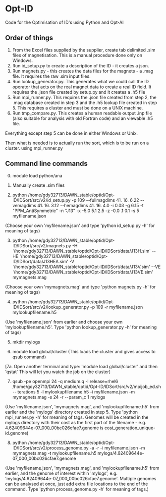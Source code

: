 # Opt-ID
Code for the Optimisation of ID's using Python and Opt-AI

## Order of things
  1. From the Excel files supplied by the supplier, create tab delimited .sim files of magnetisation. This is a manual procedure done only on Windows.
  2. Run id_setup.py to create a description of the ID - it creates a json.
  3. Run magnets.py - this creates the data files for the magnets - a .mag file. It requires the raw .sim input files.
  4. Run lookup_generator.py. This generates what we could call the ID operator that acts on the real magnet data to create a real ID field. It requires the .json file created by setup.py and it creates a .h5 file
  5. Run mpi_runner.py. This requires the .json file created from step 2, the .mag database created in step 3 and the .h5 lookup file created in step 5. This requires a cluster and must be done on a UNIX machine.
  6. Run tmp_compare.py. This creates a human readable output .inp file (also suitable for analysis with old Fortran code) and an viewable .h5 file.

Everything except step 5 can be done in either Windows or Unix.

Then what is needed is to actually run the sort, which is to be run on a cluster. using mpi_runner.py 

## Command line commands
  0. module load python/ana

  1. Manually create .sim files
  
  2. python /home/gdy32713/DAWN_stable/optid/Opt-ID/IDSort/src/v2/id_setup.py -p 109 --fullmagdims 41. 16. 6.22 --vemagdims 41. 16. 3.12 --hemagdims 41. 16. 4.0 -i 0.03 -g 6.15 -t "PPM_AntiSymmetric" -n "J13" -x -5.0  5.1  2.5 -z -0.0 .1 0.1 -s 5 myfilename.json

  (Choose your own 'myfilename.json' and type 'python id_setup.py -h' for meaning of tags)
  
  3. python /home/gdy32713/DAWN_stable/optid/Opt-ID/IDSort/src/v2/magnets.py -H '/home/gdy32713/DAWN_stable/optid/Opt-ID/IDSort/data/J13H.sim' --HE '/home/gdy32713/DAWN_stable/optid/Opt-ID/IDSort/data/J13HEA.sim' -V '/home/gdy32713/DAWN_stable/optid/Opt-ID/IDSort/data/J13V.sim' --VE '/home/gdy32713/DAWN_stable/optid/Opt-ID/IDSort/data/J13VE.sim' mymagnets.mag

  (Choose your own 'mymagnets.mag' and type 'python magnets.py -h' for meaning of tags)
  
  4. python /home/gdy32713/DAWN_stable/optid/Opt-ID/IDSort/src/v2/lookup_generator.py -p 109 -r myfilename.json mylookupfilename.h5

  (Use 'myfilename.json' from earlier and choose your own 'mylookupfilename.h5'. Type 'python lookup_generator.py -h' for meaning of tags)
  
  5. mkdir mylogs
  
  6. module load global/cluster
  (This loads the cluster and gives access to qsub command)
  
  [7a. Open another terminal and type: 'module load global/cluster' and then 'qstat' This will let you watch the job on the cluster]
  
  7. qsub -pe openmpi 24 -q medium.q -l release=rhel6 /home/gdy32713/DAWN_stable/optid/Opt-ID/IDSort/src/v2/mpijob_ed.sh --iterations 5 -l mylookupfilename.h5 -i myfilename.json -m mymagnets.mag -s 24 -r --param_c 1 mylogs

  (Use 'myfilename.json', 'mymagnets.mag', and 'mylookupfilename.h5' from earlier and the 'mylogs' directory created in step 5.   Type 'python mpi_runner.py -h' for meaning of tags. Genomes will be created in the mylogs directory with their cost as the first part of the filename - e.g. 4.62409644e-07_000_00bc026cfae7.genome is cost_generation_unique-id.genome)
  
  8. python /home/gdy32713/DAWN_stable/optid/Opt-ID/IDSort/src/v2/process_genome.py -a -r -i myfilename.json -m mymagnets.mag -t mylookupfilename.h5 mylogs/4.62409644e-07_000_00bc026cfae7.genome

  (Use 'myfilename.json', 'mymagnets.mag', and 'mylookupfilename.h5' from earlier, and the genome of interest within 'mylogs', e.g. 'mylogs/4.62409644e-07_000_00bc026cfae7.genome'. Multiple genomes can be analysed at once, just add extra file locations to the end of the command.  Type 'python process_genome.py -h' for meaning of tags.)
  
